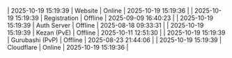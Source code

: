 | 2025-10-19 15:19:39 | Website | Online | 2025-10-19 15:19:36 |
| 2025-10-19 15:19:39 | Registration | Offline | 2025-09-09 16:40:23 |
| 2025-10-19 15:19:39 | Auth Server | Offline | 2025-08-18 09:33:31 |
| 2025-10-19 15:19:39 | Kezan (PvE) | Offline | 2025-10-11 12:51:30 |
| 2025-10-19 15:19:39 | Gurubashi (PvP) | Offline | 2025-08-23 21:44:06 |
| 2025-10-19 15:19:39 | Cloudflare | Online | 2025-10-19 15:19:36 |
